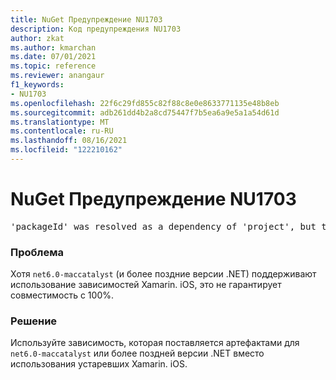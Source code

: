 ```yaml
---
title: NuGet Предупреждение NU1703
description: Код предупреждения NU1703
author: zkat
ms.author: kmarchan
ms.date: 07/01/2021
ms.topic: reference
ms.reviewer: anangaur
f1_keywords:
- NU1703
ms.openlocfilehash: 22f6c29fd855c82f88c8e0e8633771135e48b8eb
ms.sourcegitcommit: adb261dd4b2a8cd75447f7b5ea6a9e5a1a54d61d
ms.translationtype: MT
ms.contentlocale: ru-RU
ms.lasthandoff: 08/16/2021
ms.locfileid: "122210162"
---
```

# <a name="nuget-warning-nu1703"></a>NuGet Предупреждение NU1703

<pre>'packageId' was resolved as a dependency of 'project', but the dependency is using 'Xamarin.iOS' while 'project' is using 'net6.0-maccatalyst14.5' as its TargetFramework</pre>

### <a name="issue"></a>Проблема

Хотя `net6.0-maccatalyst` (и более поздние версии .NET) поддерживают использование зависимостей Xamarin. iOS, это не гарантирует совместимость с 100%.

### <a name="solution"></a>Решение

Используйте зависимость, которая поставляется артефактами для `net6.0-maccatalyst` или более поздней версии .NET вместо использования устаревших Xamarin. iOS.
